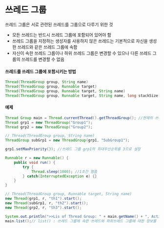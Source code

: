 # 쓰레드 그룹

쓰레드 그룹은 서로 관련된 쓰레드를 그룹으로 다루기 위한 것
* 모든 쓰레드는 반드시 쓰레드 그룹에 포함되어 있어야 함
* 쓰레드 그룹을 지정하는 생성자를 사용하지 않은 쓰레드는 기본적으로 자신을 생성한 쓰레드와 같은 쓰레드 그룹에 속함
* 자신이 속한 쓰레드 그룹이나 하위 쓰레드 그룹은 변경할 수 있으나 다른 쓰레드 그룹의 쓰레드를 변경할 수 없음

#### 쓰레드를 쓰레드 그룹에 포함시키는 방법

```java
Thread(ThreadGroup group, String name)
Thread(ThreadGroup group, Runnable target)
Thread(ThreadGroup group, Runnable target, String name)
Thread(ThreadGroup group, Runnable target, String name, long stackSize)
```

#### 예제

```java
Thread Group main = Thread.currentThread().getThreadGroup(); //현재의 쓰레드에 속한 쓰레드 그룹을 반환
Thread grp1 = new ThreadGroup("Group1");
Thread grp2 = new ThreadGroup("Group2");

// Thread(ThreadGroup group, String name)
ThreadGroup subGrp1 = new ThreadGroup(grp1, "SubGroup1");

grp1.setMaxPriority(3); //쓰레드 그룹 grp1의 최대우선순위를 3으로 설정

Runnable r = new Runnable() {
    public void run() {
        try { 
            Thread.sleep(1000); //1초간 멈춤
        } catch(InterruptedException e) {}
    }
}

// Thread(ThreadGroup group, Runnable target, String name)
new Thread(grp1, r, "th1").start();
new Thread(subGrp1, r, "th2").start();
new Thread(grp2, r, "th3").start();

System.out.println(">>Lis of Thread Group: " + main.getName() + ", Active ThreadGroup: " + main.activeGroupCount() + ", Active Thread: " + main.activeCount());
main.list();// list() : 쓰레드 그룹에 속한 쓰레드와 하위쓰레드 그룹에 대한 정보를 출력
```
